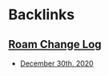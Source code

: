 
# Backlinks
## [Roam Change Log](<Roam Change Log.md>)
- [December 30th, 2020](<December 30th, 2020.md>)

